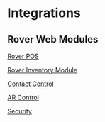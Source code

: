 # Integrations

<PageHeader />

## Rover Web Modules

[Rover POS](pos/README.md)

[Rover Inventory Module](inventory/README.md)

[Contact Control](contact-control/README.md)

[AR Control](ar-control/README.md)

[Security](security/README.md)


<PageFooter />
